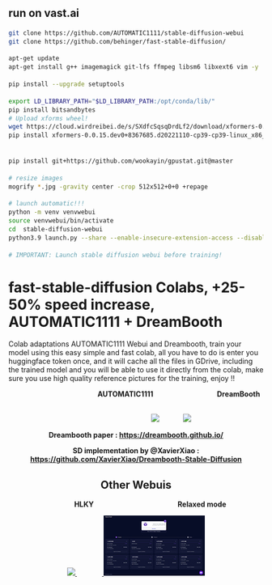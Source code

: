 ## run on vast.ai
```bash
git clone https://github.com/AUTOMATIC1111/stable-diffusion-webui
git clone https://github.com/behinger/fast-stable-diffusion/

apt-get update
apt-get install g++ imagemagick git-lfs ffmpeg libsm6 libxext6 vim -y

pip install --upgrade setuptools

export LD_LIBRARY_PATH="$LD_LIBRARY_PATH:/opt/conda/lib/"
pip install bitsandbytes
# Upload xforms wheel!
wget https://cloud.wirdreibei.de/s/SXdfcSqsqDrdLf2/download/xformers-0.0.15.dev0+8367685.d20221110-cp39-cp39-linux_x86_64.whl
pip install xformers-0.0.15.dev0+8367685.d20221110-cp39-cp39-linux_x86_64.whl


pip install git+https://github.com/wookayin/gpustat.git@master

# resize images
mogrify *.jpg -gravity center -crop 512x512+0+0 +repage

# launch automatic!!!
python -m venv venvwebui
source venvwebui/bin/activate
cd  stable-diffusion-webui
python3.9 launch.py --share --enable-insecure-extension-access --disable-safe-unpickle --ckpt-directory=/content/Fast-Dreambooth/Sessions/*/

# IMPORTANT: Launch stable diffusion webui before training!

```
# fast-stable-diffusion Colabs, +25-50% speed increase, AUTOMATIC1111 + DreamBooth
Colab adaptations AUTOMATIC1111 Webui and Dreambooth, train your model using this easy simple and fast colab, all you have to do is enter you huggingface token once, and it will cache all the files in GDrive, including the trained model and you will be able to use it directly from the colab, make sure you use high quality reference pictures for the training, enjoy !!
 
 
<center><b>&nbsp;&nbsp;	&nbsp;	&nbsp;	&nbsp;	&nbsp;&nbsp;	&nbsp;	&nbsp;	&nbsp;	&nbsp;&nbsp;	&nbsp;	&nbsp;	&nbsp;	&nbsp;&nbsp;	&nbsp;	&nbsp;	&nbsp;	&nbsp;&nbsp;	&nbsp;	&nbsp;	&nbsp;	&nbsp;&nbsp;	&nbsp;	&nbsp;AUTOMATIC1111 &nbsp;&nbsp;&nbsp;&nbsp;&nbsp;&nbsp;&nbsp;&nbsp;&nbsp;&nbsp;&nbsp;&nbsp;&nbsp;&nbsp;&nbsp;&nbsp;&nbsp;&nbsp;&nbsp;&nbsp;&nbsp;&nbsp;&nbsp;&nbsp;&nbsp;&nbsp;&nbsp;&nbsp;&nbsp;&nbsp;&nbsp;&nbsp;&nbsp;&nbsp;&nbsp;&nbsp;&nbsp;DreamBooth
 
<br>&nbsp;&nbsp;&nbsp;&nbsp;&nbsp;&nbsp;&nbsp;&nbsp;&nbsp;&nbsp;&nbsp;&nbsp;&nbsp;&nbsp;&nbsp;&nbsp;&nbsp;&nbsp;&nbsp;&nbsp;&nbsp;&nbsp;&nbsp;&nbsp;&nbsp;&nbsp;&nbsp;&nbsp;&nbsp;&nbsp;&nbsp;&nbsp;&nbsp;&nbsp;&nbsp;&nbsp;&nbsp;&nbsp;&nbsp;&nbsp;&nbsp;
<a href="https://colab.research.google.com/github/TheLastBen/fast-stable-diffusion/blob/main/fast_stable_diffusion_AUTOMATIC1111.ipynb">
<img src='https://github.com/TheLastBen/fast-stable-diffusion/raw/main/Dreambooth/1.jpg'></a>&nbsp;&nbsp;&nbsp;&nbsp;&nbsp;&nbsp;&nbsp;&nbsp;&nbsp;&nbsp;&nbsp;&nbsp;&nbsp;
<a href="https://colab.research.google.com/github/TheLastBen/fast-stable-diffusion/blob/main/fast-DreamBooth.ipynb"><img src='https://github.com/TheLastBen/fast-stable-diffusion/raw/main/Dreambooth/4.jpg'></a>

Dreambooth paper : https://dreambooth.github.io/

SD implementation by @XavierXiao : https://github.com/XavierXiao/Dreambooth-Stable-Diffusion
 
## Other Webuis
 
<b>&nbsp;&nbsp;&nbsp;&nbsp;&nbsp;&nbsp;&nbsp;&nbsp;&nbsp;&nbsp;&nbsp;&nbsp;&nbsp;&nbsp;&nbsp;&nbsp;&nbsp;HLKY &nbsp;&nbsp;&nbsp;&nbsp;&nbsp;&nbsp;&nbsp;&nbsp;&nbsp;&nbsp;&nbsp;&nbsp;&nbsp;&nbsp;&nbsp;&nbsp;&nbsp;&nbsp;&nbsp;&nbsp;&nbsp;
&nbsp;&nbsp;&nbsp;&nbsp;&nbsp;&nbsp;&nbsp;&nbsp;&nbsp;&nbsp;&nbsp;&nbsp;&nbsp;&nbsp;&nbsp;&nbsp;&nbsp;&nbsp;&nbsp;&nbsp;&nbsp;&nbsp;&nbsp;&nbsp;&nbsp;&nbsp; Relaxed mode
 
<a href="https://colab.research.google.com/github/TheLastBen/fast-stable-diffusion/blob/main/fast_stable_diffusion_hlky.ipynb"><img src='https://github.com/TheLastBen/fast-stable-diffusion/raw/main/Dreambooth/2.jpg'> </a> &nbsp;&nbsp;&nbsp;&nbsp;&nbsp;&nbsp;&nbsp;&nbsp;&nbsp;&nbsp;&nbsp;&nbsp;&nbsp;&nbsp;&nbsp;<a href="https://colab.research.google.com/github/TheLastBen/fast-stable-diffusion/blob/main/fast_stable_diffusion_relaxed.ipynb"> 
 <img src='https://github.com/TheLastBen/fast-stable-diffusion/raw/main/Dreambooth/3.jpg'></a>
